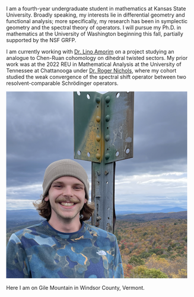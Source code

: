 I am a fourth-year undergraduate student in mathematics at Kansas State University. Broadly speaking, my interests lie in differential geometry and functional analysis; more specifically, my research has been in symplectic geometry and the spectral theory of operators. I will pursue my Ph.D. in mathematics at the University of Washington beginning this fall, partially supported by the NSF GRFP.

I am currently working with [Dr. Lino Amorim](https://www.math.ksu.edu/~lamorim/) on a project studying an analogue to Chen-Ruan cohomology on dihedral twisted sectors. My prior work was at the 2022 REU in Mathematical Analysis at the University of Tennessee at Chattanooga under [Dr. Roger Nichols](https://sites.google.com/mocs.utc.edu/rogernicholshomepage/home), where my cohort studied the weak convergence of the spectral shift operator between two resolvent-comparable Schrödinger operators.

<img src="main.jpg" alt="me">

Here I am on Gile Mountain in Windsor County, Vermont.